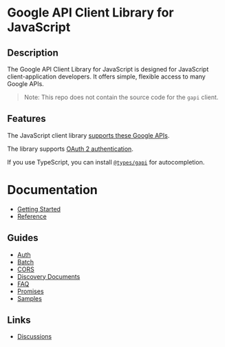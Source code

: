 # Google API Client Library for JavaScript

## Description

The Google API Client Library for JavaScript is designed for JavaScript client-application
developers. It offers simple, flexible access to many Google APIs.

> Note: This repo does not contain the source code for the `gapi` client.

## Features

The JavaScript client library [supports these Google APIs](https://developers.google.com/apis-explorer/#p/).

The library supports [OAuth 2 authentication](docs/auth.md).

If you use TypeScript, you can install [`@types/gapi`](https://www.npmjs.com/package/@types/gapi) for autocompletion.

# Documentation

- [Getting Started](docs/start.md)
- [Reference](docs/reference.md)

## Guides

- [Auth](docs/auth.md)
- [Batch](docs/batch.md)
- [CORS](docs/cors.md)
- [Discovery Documents](docs/discovery.md)
- [FAQ](docs/faq.md)
- [Promises](docs/promises.md)
- [Samples](docs/samples.md)

## Links

- [Discussions](https://github.com/google/google-api-javascript-client/issues)

